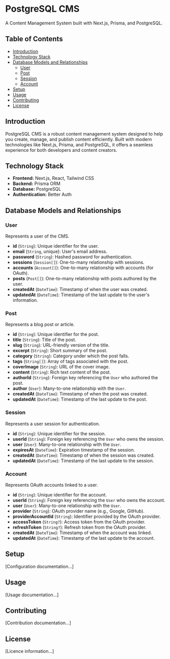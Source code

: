 # PostgreSQL CMS

A Content Management System built with Next.js, Prisma, and PostgreSQL.

## Table of Contents

- [Introduction](#introduction)
- [Technology Stack](#technology-stack)
- [Database Models and Relationships](#database-models-and-relationships)
  - [User](#user)
  - [Post](#post)
  - [Session](#session)
  - [Account](#account)
- [Setup](#setup)
- [Usage](#usage)
- [Contributing](#contributing)
- [License](#license)

## Introduction

PostgreSQL CMS is a robust content management system designed to help you create, manage, and publish content efficiently. Built with modern technologies like Next.js, Prisma, and PostgreSQL, it offers a seamless experience for both developers and content creators.

## Technology Stack

- **Frontend:** Next.js, React, Tailwind CSS
- **Backend:** Prisma ORM
- **Database:** PostgreSQL
- **Authentication:** Better Auth

## Database Models and Relationships

### User

Represents a user of the CMS.

- **id** (`String`): Unique identifier for the user.
- **email** (`String`, unique): User's email address.
- **password** (`String`): Hashed password for authentication.
- **sessions** (`Session[]`): One-to-many relationship with sessions.
- **accounts** (`Account[]`): One-to-many relationship with accounts (for OAuth).
- **posts** (`Post[]`): One-to-many relationship with posts authored by the user.
- **createdAt** (`DateTime`): Timestamp of when the user was created.
- **updatedAt** (`DateTime`): Timestamp of the last update to the user's information.

### Post

Represents a blog post or article.

- **id** (`String`): Unique identifier for the post.
- **title** (`String`): Title of the post.
- **slug** (`String`): URL-friendly version of the title.
- **excerpt** (`String`): Short summary of the post.
- **category** (`String`): Category under which the post falls.
- **tags** (`String[]`): Array of tags associated with the post.
- **coverImage** (`String`): URL of the cover image.
- **content** (`String`): Rich text content of the post.
- **authorId** (`String`): Foreign key referencing the `User` who authored the post.
- **author** (`User`): Many-to-one relationship with the `User`.
- **createdAt** (`DateTime`): Timestamp of when the post was created.
- **updatedAt** (`DateTime`): Timestamp of the last update to the post.

### Session

Represents a user session for authentication.

- **id** (`String`): Unique identifier for the session.
- **userId** (`String`): Foreign key referencing the `User` who owns the session.
- **user** (`User`): Many-to-one relationship with the `User`.
- **expiresAt** (`DateTime`): Expiration timestamp of the session.
- **createdAt** (`DateTime`): Timestamp of when the session was created.
- **updatedAt** (`DateTime`): Timestamp of the last update to the session.

### Account

Represents OAuth accounts linked to a user.

- **id** (`String`): Unique identifier for the account.
- **userId** (`String`): Foreign key referencing the `User` who owns the account.
- **user** (`User`): Many-to-one relationship with the `User`.
- **provider** (`String`): OAuth provider name (e.g., Google, GitHub).
- **providerAccountId** (`String`): Identifier provided by the OAuth provider.
- **accessToken** (`String?`): Access token from the OAuth provider.
- **refreshToken** (`String?`): Refresh token from the OAuth provider.
- **createdAt** (`DateTime`): Timestamp of when the account was linked.
- **updatedAt** (`DateTime`): Timestamp of the last update to the account.

## Setup

[Configuration documentation...]

## Usage

[Usage documentation...]

## Contributing

[Contribution documentation...]

## License

[Licence information...]
